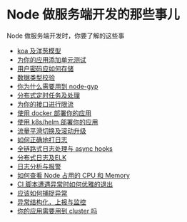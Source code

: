 # Node 做服务端开发的那些事儿

Node 做服务端开发时，你要了解的这些事

+ [koa 及洋葱模型](./koa.md)
+ [为你的应用添加单元测试](./test.md)
+ [用户密码应如何存储]()
+ [数据类型校验]()
+ [你为什么需要用到 node-gyp]()
+ [分布式定时任务及处理](./cron.md)
+ [为你的接口进行限流](./rate-limit.md)
+ [使用 docker 部署你的应用](./docker.md)
+ [使用 k8s/helm 部署你的应用](./k8s.md)
+ [流量平滑切换及滚动升级](./roll-update.md)
+ [如何正确地打日志]()
+ [全链路式日志处理与 async hooks]()
+ [分布式日志及ELK]()
+ [日志分析与报警]()
+ [如何查看 Node 占用的 CPU 和 Memory]()
+ [CI 脚本遭遇异常时如何优雅的退出]()
+ [应该如何捕捉异常]()
+ [异常结构化，上报与监控]()
+ [你的应用需要用到 cluster 吗]()
